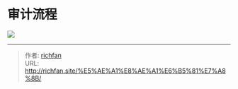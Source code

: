 # 审计流程


![](https://jsd.cdn.zzko.cn/gh/richffan/img@main/audit/audit-process.webp)

---

> 作者: [richfan](https://richfan.site/)  
> URL: http://richfan.site/%E5%AE%A1%E8%AE%A1%E6%B5%81%E7%A8%8B/  

